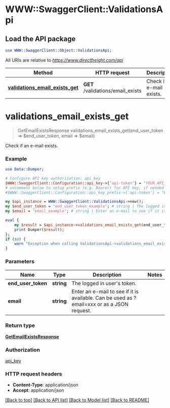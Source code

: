 # WWW::SwaggerClient::ValidationsApi

## Load the API package
```perl
use WWW::SwaggerClient::Object::ValidationsApi;
```

All URIs are relative to *https://www.directfreight.com/api*

Method | HTTP request | Description
------------- | ------------- | -------------
[**validations_email_exists_get**](ValidationsApi.md#validations_email_exists_get) | **GET** /validations/email_exists | Check if an e-mail exists.


# **validations_email_exists_get**
> GetEmailExistsResponse validations_email_exists_get(end_user_token => $end_user_token, email => $email)

Check if an e-mail exists.

### Example 
```perl
use Data::Dumper;

# Configure API key authorization: api_key
$WWW::SwaggerClient::Configuration::api_key->{'api-token'} = 'YOUR_API_KEY';
# uncomment below to setup prefix (e.g. Bearer) for API key, if needed
#$WWW::SwaggerClient::Configuration::api_key_prefix->{'api-token'} = "Bearer";

my $api_instance = WWW::SwaggerClient::ValidationsApi->new();
my $end_user_token = 'end_user_token_example'; # string | The logged in user's token.
my $email = 'email_example'; # string | Enter an e-mail to see if it is available. Can be used as ?email=xxx or as a JSON request.

eval { 
    my $result = $api_instance->validations_email_exists_get(end_user_token => $end_user_token, email => $email);
    print Dumper($result);
};
if ($@) {
    warn "Exception when calling ValidationsApi->validations_email_exists_get: $@\n";
}
```

### Parameters

Name | Type | Description  | Notes
------------- | ------------- | ------------- | -------------
 **end_user_token** | **string**| The logged in user&#39;s token. | 
 **email** | **string**| Enter an e-mail to see if it is available. Can be used as ?email&#x3D;xxx or as a JSON request. | 

### Return type

[**GetEmailExistsResponse**](GetEmailExistsResponse.md)

### Authorization

[api_key](../README.md#api_key)

### HTTP request headers

 - **Content-Type**: application/json
 - **Accept**: application/json

[[Back to top]](#) [[Back to API list]](../README.md#documentation-for-api-endpoints) [[Back to Model list]](../README.md#documentation-for-models) [[Back to README]](../README.md)


